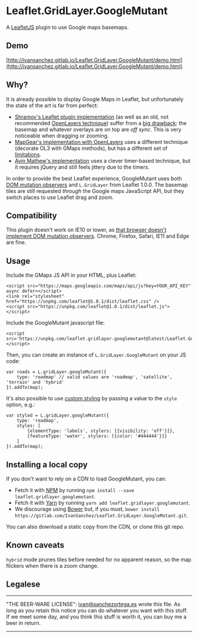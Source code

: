 # Leaflet.GridLayer.GoogleMutant

A [LeafletJS](http://www.leafletjs.com) plugin to use Google maps basemaps.

## Demo

[http://ivansanchez.gitlab.io/Leaflet.GridLayer.GoogleMutant/demo.html](http://ivansanchez.gitlab.io/Leaflet.GridLayer.GoogleMutant/demo.html)

## Why?

It is already possible to display Google Maps in Leaflet, but unfortunately the state of the art is far from perfect:

* [Shramov's Leaflet plugin implementation](https://github.com/shramov/leaflet-plugins) (as well as an old, not recommended [OpenLayers technique](http://openlayers.org/en/v3.0.0/examples/google-map.html)) suffer from a [big drawback](https://github.com/shramov/leaflet-plugins/issues/111): the basemap and whatever overlays are on top are *off sync*. This is very noticeable when dragging or zooming.
* [MapGear's implementation with OpenLayers](https://github.com/mapgears/ol3-google-maps) uses a different technique (decorate OL3 with GMaps methods), but has a different set of [limitations](https://github.com/mapgears/ol3-google-maps/blob/master/LIMITATIONS.md).
* [Avin Mathew's implementation](https://avinmathew.com/leaflet-and-google-maps/) uses a clever timer-based technique, but it requires jQuery and still feels jittery due to the timers.

In order to provide the best Leaflet experience, GoogleMutant uses both [DOM mutation observers](https://developer.mozilla.org/en-US/docs/Web/API/MutationObserver) and `L.GridLayer` from Leaflet 1.0.0. The basemap tiles are still requested *through* the Google maps JavaScript API, but they switch places to use Leaflet drag and zoom.

## Compatibility

This plugin doesn't work on IE10 or lower, as [that browser doesn't implement DOM mutation observers](http://caniuse.com/#search=mutation). Chrome, Firefox, Safari, IE11 and Edge are fine.

## Usage

Include the GMaps JS API in your HTML, plus Leaflet:

```
<script src="https://maps.googleapis.com/maps/api/js?key=YOUR_API_KEY" async defer></script>
<link rel="stylesheet" href="https://unpkg.com/leaflet@1.0.1/dist/leaflet.css" />
<script src="https://unpkg.com/leaflet@1.0.1/dist/leaflet.js"></script>
```

Include the GoogleMutant javascript file:

```
<script src='https://unpkg.com/leaflet.gridlayer.googlemutant@latest/Leaflet.GoogleMutant.js'></script>
```

Then, you can create an instance of `L.GridLayer.GoogleMutant` on your JS code:

```
var roads = L.gridLayer.googleMutant({
	type: 'roadmap'	// valid values are 'roadmap', 'satellite', 'terrain' and 'hybrid'
}).addTo(map);
```

It's also possible to use [custom styling](https://developers.google.com/maps/documentation/javascript/styling)
by passing a value to the `style` option, e.g.:

```
var styled = L.gridLayer.googleMutant({
	type: 'roadmap',
	styles: [
		{elementType: 'labels', stylers: [{visibility: 'off'}]},
		{featureType: 'water', stylers: [{color: '#444444'}]}
	]
}).addTo(map);
```

## Installing a local copy

If you don't want to rely on a CDN to load GoogleMutant, you can:

* Fetch it with [NPM](https://www.npmjs.com/) by running `npm install --save leaflet.gridlayer.googlemutant`.
* Fetch it with [Yarn](https://yarnpkg.com/) by running `yarn add leaflet.gridlayer.googlemutant`.
* We discourage using [Bower](https://bower.io/) but, if you must, `bower install https://gitlab.com/IvanSanchez/Leaflet.GridLayer.GoogleMutant.git`.

You can also download a static copy from the CDN, or clone this git repo.

## Known caveats

`hybrid` mode prunes tiles before needed for no apparent reason, so the map flickers when there is a zoom change.


## Legalese

----------------------------------------------------------------------------

"THE BEER-WARE LICENSE":
<ivan@sanchezortega.es> wrote this file. As long as you retain this notice you
can do whatever you want with this stuff. If we meet some day, and you think
this stuff is worth it, you can buy me a beer in return.

----------------------------------------------------------------------------

